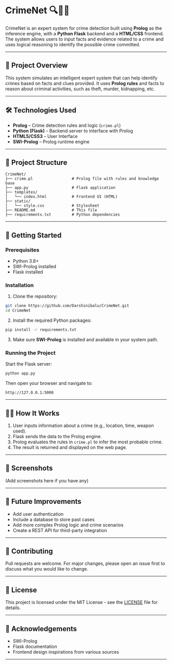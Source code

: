 
# CrimeNet 🔍🕵️‍♂️

CrimeNet is an expert system for crime detection built using **Prolog** as the inference engine, with a **Python Flask** backend and a **HTML/CSS** frontend. The system allows users to input facts and evidence related to a crime and uses logical reasoning to identify the possible crime committed.

---

## 🧠 Project Overview

This system simulates an intelligent expert system that can help identify crimes based on facts and clues provided. It uses **Prolog rules** and facts to reason about criminal activities, such as theft, murder, kidnapping, etc.

---

## 🛠️ Technologies Used

- **Prolog** – Crime detection rules and logic (`crime.pl`)
- **Python (Flask)** – Backend server to interface with Prolog
- **HTML5/CSS3** – User Interface
- **SWI-Prolog** – Prolog runtime engine

---

## 📂 Project Structure

```
CrimeNet/
├── crime.pl                 # Prolog file with rules and knowledge base
├── app.py                   # Flask application
├── templates/
│   └── index.html           # Frontend UI (HTML)
├── static/
│   └── style.css            # Stylesheet
├── README.md                # This file
├── requirements.txt         # Python dependencies
```

---

## 🚀 Getting Started

### Prerequisites

- Python 3.8+
- SWI-Prolog installed
- Flask installed

### Installation

1. Clone the repository:

```bash
git clone https://github.com/Darshinibalu/CrimeNet.git
cd CrimeNet
```

2. Install the required Python packages:

```bash
pip install -r requirements.txt
```

3. Make sure **SWI-Prolog** is installed and available in your system path.

### Running the Project

Start the Flask server:

```bash
python app.py
```

Then open your browser and navigate to:

```
http://127.0.0.1:5000
```

---

## 👩‍💻 How It Works

1. User inputs information about a crime (e.g., location, time, weapon used).
2. Flask sends the data to the Prolog engine.
3. Prolog evaluates the rules in `crime.pl` to infer the most probable crime.
4. The result is returned and displayed on the web page.

---

## 📸 Screenshots

(Add screenshots here if you have any)

---

## 📌 Future Improvements

- Add user authentication
- Include a database to store past cases
- Add more complex Prolog logic and crime scenarios
- Create a REST API for third-party integration

---

## 🤝 Contributing

Pull requests are welcome. For major changes, please open an issue first to discuss what you would like to change.

---

## 📜 License

This project is licensed under the MIT License - see the [LICENSE](LICENSE) file for details.

---

## 💬 Acknowledgements

- SWI-Prolog
- Flask documentation
- Frontend design inspirations from various sources

---
